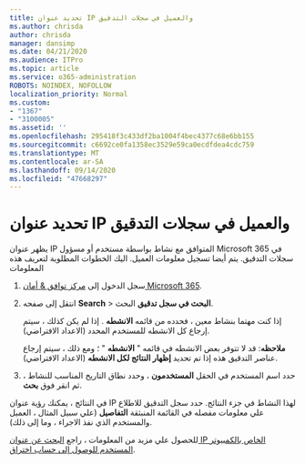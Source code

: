 ```yaml
---
title: تحديد عنوان IP والعميل في سجلات التدقيق
ms.author: chrisda
author: chrisda
manager: dansimp
ms.date: 04/21/2020
ms.audience: ITPro
ms.topic: article
ms.service: o365-administration
ROBOTS: NOINDEX, NOFOLLOW
localization_priority: Normal
ms.custom:
- "1367"
- "3100005"
ms.assetid: ''
ms.openlocfilehash: 295418f3c433df2ba1004f4bec4377c68e6bb155
ms.sourcegitcommit: c6692ce0fa1358ec3529e59ca0ecdfdea4cdc759
ms.translationtype: MT
ms.contentlocale: ar-SA
ms.lasthandoff: 09/14/2020
ms.locfileid: "47668297"
---
```

# <a name="identify-ip-address-and-client-in-audit-logs"></a>تحديد عنوان IP والعميل في سجلات التدقيق

يظهر عنوان IP المتوافق مع نشاط بواسطة مستخدم أو مسؤول Microsoft 365 في سجلات التدقيق. يتم أيضا تسجيل معلومات العميل. اليك الخطوات المطلوبة لتعريف هذه المعلومات

1. سجل الدخول إلى [مركز توافق & أمان Microsoft 365](https://protection.office.com/).

2. انتقل إلى صفحه **Search**  >  **البحث في سجل تدقيق** البحث.

   إذا كنت مهتما بنشاط معين ، فحدده من قائمه **الانشطه** . إذا لم يكن كذلك ، سيتم إرجاع كل الانشطه للمستخدم المحدد (الاعداد الافتراضي).

   **ملاحظه**: قد لا تتوفر بعض الانشطه في قائمه " **الانشطه** " ؛ ومع ذلك ، سيتم إرجاع عناصر التدقيق هذه إذا تم تحديد **إظهار النتائج لكل الانشطه** (الاعداد الافتراضي).

3. حدد اسم المستخدم في الحقل **المستخدمون** ، وحدد نطاق التاريخ المناسب للنشاط ، ثم انقر فوق **بحث**.

في النتائج ، يمكنك رؤية عنوان IP لهذا النشاط في جزء النتائج. حدد سجل التدقيق للاطلاع علي معلومات مفصله في القائمة المنبثقة **التفاصيل** (علي سبيل المثال ، العميل والمستخدم الذي نفذ الاجراء ، وما إلى ذلك).

للحصول علي مزيد من المعلومات ، راجع [البحث عن عنوان IP الخاص بالكمبيوتر المستخدم للوصول إلى حساب اختراق](https://docs.microsoft.com/microsoft-365/compliance/auditing-troubleshooting-scenarios#find-the-ip-address-of-the-computer-used-to-access-a-compromised-account).
